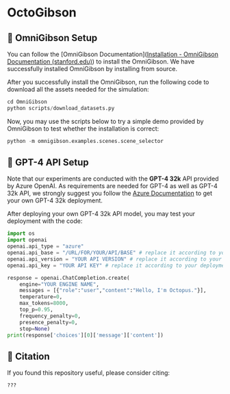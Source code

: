 # OctoGibson

## 🏁 OmniGibson Setup

You can follow the [OmniGibson Documentation]([Installation - OmniGibson Documentation (stanford.edu)](https://behavior.stanford.edu/omnigibson/getting_started/installation.html)) to install the OmniGibson. We have successfully installed OmniGibson by installing from source. 

After you successfully install the OmniGibson, run the following code to download all the assets needed for the simulation:

```python
cd OmniGibson
python scripts/download_datasets.py
```

Now, you may use the scripts below to try a simple demo provided by OmniGibson to test whether the installation is correct:

```python
python -m omnigibson.examples.scenes.scene_selector 
```

## 🏁 GPT-4 API Setup

Note that our experiments are conducted with the **GPT-4 32k** API provided by Azure OpenAI. As requirements are needed for GPT-4 as well as GPT-4 32k API, we strongly suggest you follow the [Azure Documentation](https://learn.microsoft.com/en-us/azure/ai-services/openai/chatgpt-quickstart?tabs=command-line&pivots=programming-language-studio) to get your own GPT-4 32k deployment.

After deploying your own GPT-4 32k API model, you may test your deployment with the code:

```python
import os
import openai
openai.api_type = "azure"
openai.api_base = "/URL/FOR/YOUR/API/BASE" # replace it according to your deployment
openai.api_version = "YOUR API VERSION" # replace it according to your deployment
openai.api_key = "YOUR API KEY" # replace it according to your deployment

response = openai.ChatCompletion.create(
    engine="YOUR ENGINE NAME",
    messages = [{"role":"user","content":"Hello, I'm Octopus."}],
    temperature=0,
    max_tokens=8000,
    top_p=0.95,
    frequency_penalty=0,
    presence_penalty=0,
    stop=None)
print(response['choices'][0]['message']['content'])
```


## 📑 Citation

If you found this repository useful, please consider citing:
```
???
```
